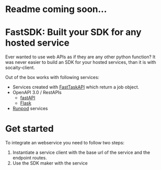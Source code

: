 
# Readme coming soon...


# FastSDK: Built your SDK for any hosted service

Ever wanted to use web APIs as if they are any other python function?
It was never easier to build an SDK for your hosted services, than it is with socaity-client.

Out of the box works with following services:
- Services created with [FastTaskAPI](https://github.com/SocAIty/socaity-router) which return a job object.
- OpenAPI 3.0 / RestAPIs
  - [fastAPI](https://github.com/tiangolo/fastapi)
  - [Flask](https://flask.palletsprojects.com/en/2.0.x/)
- [Runpod](https://github.com/runpod/runpod-python) services


# Get started

To integrate an webservice you need to follow two steps:
1. Instantiate a service client with the base url of the service and the endpoint routes.
2. Use the SDK maker with the service
